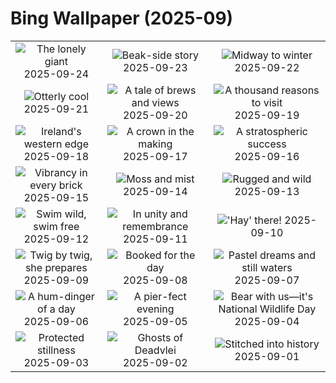 # Bing Wallpaper (2025-09)

|  |  |  |
|:---:|:---:|:---:|
| ![](https://www.bing.com/th?id=OHR.BearLodge_EN-US9061134971_400x240.jpg "The lonely giant") 2025-09-24 | ![](https://www.bing.com/th?id=OHR.ToucanForest_EN-US8319635845_400x240.jpg "Beak-side story") 2025-09-23 | ![](https://www.bing.com/th?id=OHR.AspenEquinox_EN-US8237887036_400x240.jpg "Midway to winter") 2025-09-22 |
| ![](https://www.bing.com/th?id=OHR.IceOtters_EN-US7982442590_400x240.jpg "Otterly cool") 2025-09-21 | ![](https://www.bing.com/th?id=OHR.OktoberfestSwing_EN-US7916182497_400x240.jpg "A tale of brews and views") 2025-09-20 | ![](https://www.bing.com/th?id=OHR.ThousandIslands_EN-US7884567746_400x240.jpg "A thousand reasons to visit") 2025-09-19 |
| ![](https://www.bing.com/th?id=OHR.DunquinIreland_EN-US9846056364_400x240.jpg "Ireland's western edge") 2025-09-18 | ![](https://www.bing.com/th?id=OHR.YoungMoose_EN-US2991221135_400x240.jpg "A crown in the making") 2025-09-17 | ![](https://www.bing.com/th?id=OHR.OzoneEarth_EN-US9728527733_400x240.jpg "A stratospheric success") 2025-09-16 |
| ![](https://www.bing.com/th?id=OHR.DallasLegorreta_EN-US9050675226_400x240.jpg "Vibrancy in every brick") 2025-09-15 | ![](https://www.bing.com/th?id=OHR.HohWaterfall_EN-US9003533736_400x240.jpg "Moss and mist") 2025-09-14 | ![](https://www.bing.com/th?id=OHR.PointReyesSeashore_EN-US8949381326_400x240.jpg "Rugged and wild") 2025-09-13 |
| ![](https://www.bing.com/th?id=OHR.SpinnerDolphins_EN-US8860882818_400x240.jpg "Swim wild, swim free") 2025-09-12 | ![](https://www.bing.com/th?id=OHR.LibertyManhattan_EN-US8781721086_400x240.jpg "In unity and remembrance") 2025-09-11 | ![](https://www.bing.com/th?id=OHR.YorkshireHay_EN-US8523120193_400x240.jpg "'Hay' there!") 2025-09-10 |
| ![](https://www.bing.com/th?id=OHR.SwissSquirrel_EN-US8185093853_400x240.jpg "Twig by twig, she prepares") 2025-09-09 | ![](https://www.bing.com/th?id=OHR.OrchardLibrary_EN-US8095609746_400x240.jpg "Booked for the day") 2025-09-08 | ![](https://www.bing.com/th?id=OHR.BlueGdansk_EN-US8032283831_400x240.jpg "Pastel dreams and still waters") 2025-09-07 |
| ![](https://www.bing.com/th?id=OHR.RufousHummer_EN-US7346003108_400x240.jpg "A hum-dinger of a day") 2025-09-06 | ![](https://www.bing.com/th?id=OHR.SunsetPier_EN-US7261804528_400x240.jpg "A pier-fect evening") 2025-09-05 | ![](https://www.bing.com/th?id=OHR.WrestlingBears_EN-US4338158114_400x240.jpg "Bear with us—it's National Wildlife Day") 2025-09-04 |
| ![](https://www.bing.com/th?id=OHR.MinnesotaWaters_EN-US4282198656_400x240.jpg "Protected stillness") 2025-09-03 | ![](https://www.bing.com/th?id=OHR.DeadvleiTrees_EN-US4233800313_400x240.jpg "Ghosts of Deadvlei") 2025-09-02 | ![](https://www.bing.com/th?id=OHR.LaborDayChicago_EN-US3947410593_400x240.jpg "Stitched into history") 2025-09-01 |
